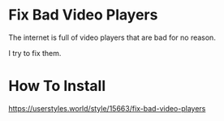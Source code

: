 # Fix Bad Video Players

The internet is full of video players that are bad for no reason.

I try to fix them.

# How To Install

https://userstyles.world/style/15663/fix-bad-video-players

